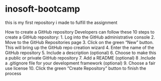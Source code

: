 # inosoft-bootcamp
this is my first repository i made to fulfill the assignment

How to create a GitHub repository
Developers can follow these 10 steps to create a GitHub repository:
    1. Log into the GitHub administrative console
    2. Move to the GitHub Repositories page
    3. Click on the green “New” button. This will bring up the GitHub repo creation wizard
    4. Enter the name of the GitHub repository
    5. Include a description (optional)
    6. Choose to make this a public or private GitHub repository
    7. Add a README (optional)
    8 .Include a .gitignore file for your development framework (optional)
    9. Choose a fair use license
    10. Click the green “Create Repository” button to finish the process
